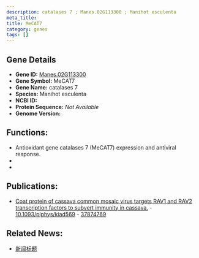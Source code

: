 ```yaml
---
description: catalases 7 ; Manes.02G113300 ; Manihot esculenta
meta_title:
title: MeCAT7
category: genes
tags: []
---
```


## Gene Details
- **Gene ID:**	[Manes.02G113300](https://www.maizegdb.org/gene_center/gene/Manes.02G113300)
- **Gene Symbol:** MeCAT7
- **Gene Name:** catalases 7
- **Species:** Manihot esculenta
- **NCBI ID:** [  ]()
- **Protein Sequence:** *Not Available*
- **Genome Version:** []()

## Functions:
   - Antioxidant gene catalases 7 (MeCAT7) expression and antiviral response.
   - 
   - 

## Publications:
   - [Coat protein of cassava common mosaic virus targets RAV1 and RAV2 transcription factors to subvert immunity in cassava.]( https://academic.oup.com/plphys/advance-article/doi/10.1093/plphys/kiad569/7329087?login=true ) - [10.1093/plphys/kiad569]( https://academic.oup.com/plphys/advance-article/doi/10.1093/plphys/kiad569/7329087?login=true ) - [37874769](https://pubmed.ncbi.nlm.nih.gov/37874769/)

## Related News:
   - [新闻标题](https://mp.weixin.qq.com/s?__biz=Mzg3MDEwNDEyMg==&mid=2247558430&idx=6&sn=fdaf657f084725ddb8182214011928b9&chksm=0af80040a04106b1d180e272625bed3d6f30ffd31fe2e47f50d5ebc7c456e7e2bbe6745ee342&scene=27#wechat_redirect)
